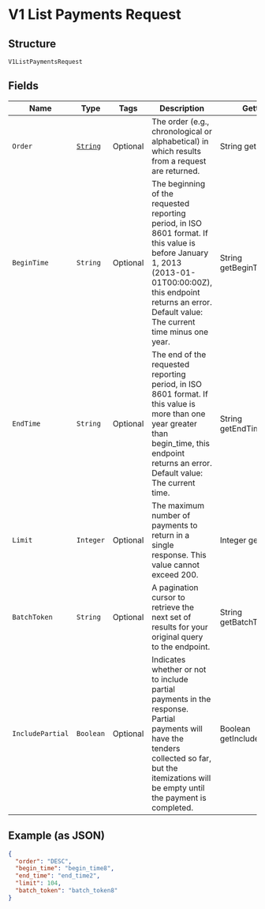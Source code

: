
# V1 List Payments Request

## Structure

`V1ListPaymentsRequest`

## Fields

| Name | Type | Tags | Description | Getter |
|  --- | --- | --- | --- | --- |
| `Order` | [`String`](../../doc/models/sort-order.md) | Optional | The order (e.g., chronological or alphabetical) in which results from a request are returned. | String getOrder() |
| `BeginTime` | `String` | Optional | The beginning of the requested reporting period, in ISO 8601 format. If this value is before January 1, 2013 (2013-01-01T00:00:00Z), this endpoint returns an error. Default value: The current time minus one year. | String getBeginTime() |
| `EndTime` | `String` | Optional | The end of the requested reporting period, in ISO 8601 format. If this value is more than one year greater than begin_time, this endpoint returns an error. Default value: The current time. | String getEndTime() |
| `Limit` | `Integer` | Optional | The maximum number of payments to return in a single response. This value cannot exceed 200. | Integer getLimit() |
| `BatchToken` | `String` | Optional | A pagination cursor to retrieve the next set of results for your<br>original query to the endpoint. | String getBatchToken() |
| `IncludePartial` | `Boolean` | Optional | Indicates whether or not to include partial payments in the response. Partial payments will have the tenders collected so far, but the itemizations will be empty until the payment is completed. | Boolean getIncludePartial() |

## Example (as JSON)

```json
{
  "order": "DESC",
  "begin_time": "begin_time8",
  "end_time": "end_time2",
  "limit": 104,
  "batch_token": "batch_token8"
}
```

